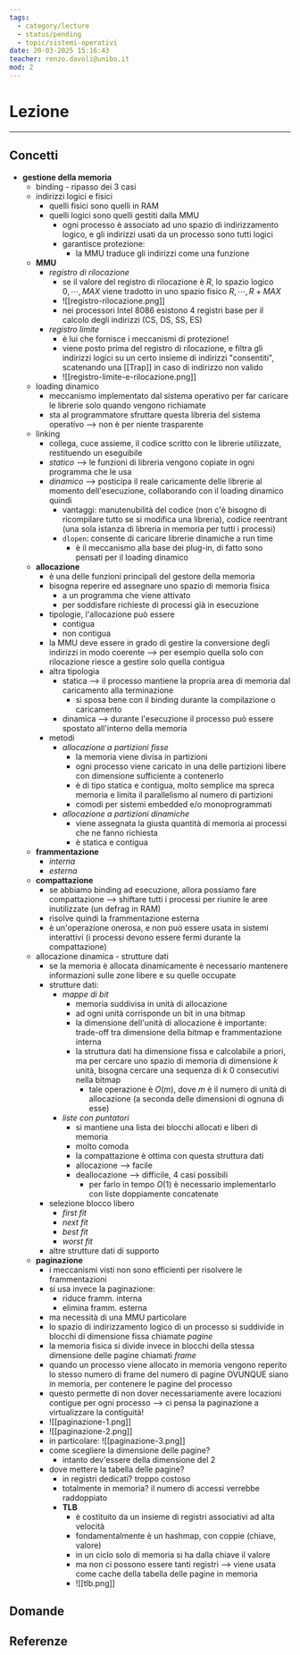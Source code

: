 ```yaml
---
tags:
  - category/lecture
  - status/pending
  - topic/sistemi-operativi
date: 20-03-2025 15:16:43
teacher: renzo.davoli@unibo.it
mod: 2
---
```

# Lezione
---
## Concetti
- **gestione della memoria**
	- binding - ripasso dei 3 casi
	- indirizzi logici e fisici
		- quelli fisici sono quelli in RAM
		- quelli logici sono quelli gestiti dalla MMU
			- ogni processo è associato ad uno spazio di indirizzamento logico, e gli indirizzi usati da un processo sono tutti logici
			- garantisce protezione:
				- la MMU traduce gli indirizzi come una funzione
	- **MMU**
		- _registro di rilocazione_
			- se il valore del registro di rilocazione è $R$, lo spazio logico $0, \cdots, MAX$ viene tradotto in uno spazio fisico $R, \cdots, R + MAX$
			- ![[registro-rilocazione.png]]
			- nei processori Intel 8086 esistono 4 registri base per il calcolo degli indirizzi (CS, DS, SS, ES)
		- _registro limite_
			- è lui che fornisce i meccanismi di protezione!
			- viene posto prima del registro di rilocazione, e filtra gli indirizzi logici su un certo insieme di indirizzi "consentiti", scatenando una [[Trap]] in caso di indirizzo non valido
			- ![[registro-limite-e-rilocazione.png]]
	- loading dinamico
		- meccanismo implementato dal sistema operativo per far caricare le librerie solo quando vengono richiamate
		- sta al programmatore sfruttare questa libreria del sistema operativo --> non è per niente trasparente
	- linking
		- collega, cuce assieme, il codice scritto con le librerie utilizzate, restituendo un eseguibile
		- _statico_ --> le funzioni di libreria vengono copiate in ogni programma che le usa
		- _dinamico_ --> posticipa il reale caricamente delle librerie al momento dell'esecuzione, collaborando con il loading dinamico quindi
			- vantaggi: manutenubilità del codice (non c'è bisogno di ricompilare tutto se si modifica una libreria), codice reentrant (una sola istanza di libreria in memoria per tutti i processi)
			- `dlopen`: consente di caricare librerie dinamiche a run time
				- è il meccanismo alla base dei plug-in, di fatto sono pensati per il loading dinamico
	- **allocazione**
		- è una delle funzioni principali del gestore della memoria
		- bisogna reperire ed assegnare uno spazio di memoria fisica
			- a un programma che viene attivato
			- per soddisfare richieste di processi già in esecuzione
		- tipologie, l'allocazione può essere
			- contigua
			- non contigua
		- la MMU deve essere in grado di gestire la conversione degli indirizzi in modo coerente --> per esempio quella solo con rilocazione riesce a gestire solo quella contigua
		- altra tipologia
			- statica --> il processo mantiene la propria area di memoria dal caricamento alla terminazione
				- si sposa bene con il binding durante la compilazione o caricamento
			- dinamica --> durante l'esecuzione il processo può essere spostato all'interno della memoria
		- metodi
			- _allocazione a partizioni fisse_
				- la memoria viene divisa in partizioni
				- ogni processo viene caricato in una delle partizioni libere con dimensione sufficiente a contenerlo
				- è di tipo statica e contigua, molto semplice ma spreca memoria e limita il parallelismo al numero di partizioni
				- comodi per sistemi embedded e/o monoprogrammati
			- _allocazione a partizioni dinamiche_
				- viene assegnata la giusta quantità di memoria ai processi che ne fanno richiesta
				- è statica e contigua
	- **frammentazione**
		- _interna_
		- _esterna_
	- **compattazione**
		- se abbiamo binding ad esecuzione, allora possiamo fare compattazione --> shiftare tutti i processi per riunire le aree inutilizzate (un defrag in RAM)
		- risolve quindi la frammentazione esterna
		- è un'operazione onerosa, e non può essere usata in sistemi interattivi (i processi devono essere fermi durante la compattazione)
	- allocazione dinamica - strutture dati
		- se la memoria è allocata dinamicamente è necessario mantenere informazioni sulle zone libere e su quelle occupate
		- strutture dati:
			- _mappe di bit_
				- memoria suddivisa in unità di allocazione
				- ad ogni unità corrisponde un bit in una bitmap
				- la dimensione dell'unità di allocazione è importante: trade-off tra dimensione della bitmap e frammentazione interna
				- la struttura dati ha dimensione fissa e calcolabile a priori, ma per cercare uno spazio di memoria di dimensione $k$ unità, bisogna cercare una sequenza di $k$ 0 consecutivi nella bitmap
					- tale operazione è $O(m)$, dove $m$ è il numero di unità di allocazione (a seconda delle dimensioni di ognuna di esse)
			- _liste con puntatori_
				- si mantiene una lista dei blocchi allocati e liberi di memoria
				- molto comoda
				- la compattazione è ottima con questa struttura dati
				- allocazione --> facile
				- deallocazione --> difficile, 4 casi possibili
					- per farlo in tempo $O(1)$ è necessario implementarlo con liste doppiamente concatenate
		- selezione blocco libero
			- _first fit_
			- _next fit_
			- _best fit_
			- _worst fit_
		- altre strutture dati di supporto
	- **paginazione**
		- i meccanismi visti non sono efficienti per risolvere le frammentazioni
		- si usa invece la paginazione:
			- riduce framm. interna
			- elimina framm. esterna
		- ma necessità di una MMU particolare
		- lo spazio di indirizzamento logico di un processo si suddivide in blocchi di dimensione fissa chiamate _pagine_
		- la memoria fisica si divide invece in blocchi della stessa dimensione delle pagine chiamati _frame_
		- quando un processo viene allocato in memoria vengono reperito lo stesso numero di frame del numero di pagine OVUNQUE siano in memoria, per contenere le pagine del processo
		- questo permette di non dover necessariamente avere locazioni contigue per ogni processo --> ci pensa la paginazione a virtualizzare la contiguità!
		- ![[paginazione-1.png]]
		- ![[paginazione-2.png]]
		- in particolare: ![[paginazione-3.png]]
		- come scegliere la dimensione delle pagine?
			- intanto dev'essere della dimensione del 2
		- dove mettere la tabella delle pagine?
			- in registri dedicati? troppo costoso
			- totalmente in memoria? il numero di accessi verrebbe raddoppiato
			- **TLB**
				- è costituito da un insieme di registri associativi ad alta velocità
				- fondamentalmente è un hashmap, con coppie (chiave, valore)
				- in un ciclo solo di memoria si ha dalla chiave il valore
				- ma non ci possono essere tanti registri --> viene usata come cache della tabella delle pagine in memoria
				- ![[tlb.png]]

## Domande

## Referenze
